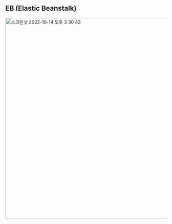 ## EB (Elastic Beanstalk)
<img width="628" alt="스크린샷 2022-10-14 오후 3 30 43" src="https://user-images.githubusercontent.com/73451727/195779339-966931d0-16a9-4a4e-a05e-954db9b4f7ff.png">



